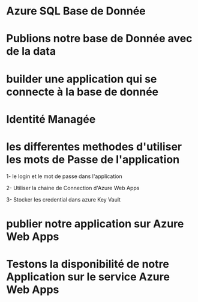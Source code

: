 # Azure SQL Base de Donnée

# Publions notre base de Donnée avec de la data

# builder une application qui se connecte à la base de donnée

# Identité Managée

# les differentes methodes d'utiliser les mots de Passe de l'application
  
   1- le login et le mot de passe dans l'application

   2- Utiliser la chaine de Connection d'Azure Web Apps

   3- Stocker les credential dans azure Key Vault

# publier notre application sur Azure Web Apps

# Testons la disponibilité de notre Application sur le service Azure Web Apps
